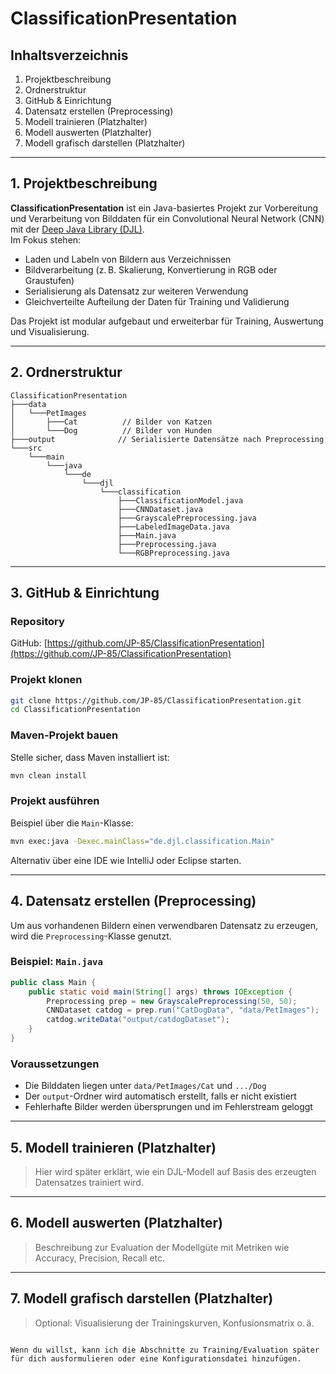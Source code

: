 # ClassificationPresentation

## Inhaltsverzeichnis

1. Projektbeschreibung
2. Ordnerstruktur
3. GitHub & Einrichtung
4. Datensatz erstellen (Preprocessing)
5. Modell trainieren (Platzhalter)
6. Modell auswerten (Platzhalter)
7. Modell grafisch darstellen (Platzhalter)

---

## 1. Projektbeschreibung

**ClassificationPresentation** ist ein Java-basiertes Projekt zur Vorbereitung und Verarbeitung von Bilddaten für ein Convolutional Neural Network (CNN) mit der [Deep Java Library (DJL)](https://djl.ai/).  
Im Fokus stehen:

- Laden und Labeln von Bildern aus Verzeichnissen
- Bildverarbeitung (z. B. Skalierung, Konvertierung in RGB oder Graustufen)
- Serialisierung als Datensatz zur weiteren Verwendung
- Gleichverteilte Aufteilung der Daten für Training und Validierung

Das Projekt ist modular aufgebaut und erweiterbar für Training, Auswertung und Visualisierung.

---

## 2. Ordnerstruktur

```plaintext
ClassificationPresentation
├───data
│   └───PetImages
│       ├───Cat          // Bilder von Katzen
│       └───Dog          // Bilder von Hunden
├───output              // Serialisierte Datensätze nach Preprocessing
└───src
    └───main
        └───java
            └───de
                └───djl
                    └───classification
                        ├───ClassificationModel.java
                        ├───CNNDataset.java
                        ├───GrayscalePreprocessing.java
                        ├───LabeledImageData.java
                        ├───Main.java
                        ├───Preprocessing.java
                        └───RGBPreprocessing.java
````

---

## 3. GitHub & Einrichtung

### Repository

GitHub: [https://github.com/JP-85/ClassificationPresentation](https://github.com/JP-85/ClassificationPresentation)

### Projekt klonen

```bash
git clone https://github.com/JP-85/ClassificationPresentation.git
cd ClassificationPresentation
```

### Maven-Projekt bauen

Stelle sicher, dass Maven installiert ist:

```bash
mvn clean install
```

### Projekt ausführen

Beispiel über die `Main`-Klasse:

```bash
mvn exec:java -Dexec.mainClass="de.djl.classification.Main"
```

Alternativ über eine IDE wie IntelliJ oder Eclipse starten.

---

## 4. Datensatz erstellen (Preprocessing)

Um aus vorhandenen Bildern einen verwendbaren Datensatz zu erzeugen, wird die `Preprocessing`-Klasse genutzt.

### Beispiel: `Main.java`

```java
public class Main {
    public static void main(String[] args) throws IOException {
        Preprocessing prep = new GrayscalePreprocessing(50, 50);
        CNNDataset catdog = prep.run("CatDogData", "data/PetImages");
        catdog.writeData("output/catdogDataset");
    }
}
```

### Voraussetzungen

* Die Bilddaten liegen unter `data/PetImages/Cat` und `.../Dog`
* Der `output`-Ordner wird automatisch erstellt, falls er nicht existiert
* Fehlerhafte Bilder werden übersprungen und im Fehlerstream geloggt

---

## 5. Modell trainieren (Platzhalter)

> Hier wird später erklärt, wie ein DJL-Modell auf Basis des erzeugten Datensatzes trainiert wird.

---

## 6. Modell auswerten (Platzhalter)

> Beschreibung zur Evaluation der Modellgüte mit Metriken wie Accuracy, Precision, Recall etc.

---

## 7. Modell grafisch darstellen (Platzhalter)

> Optional: Visualisierung der Trainingskurven, Konfusionsmatrix o. ä.

```

Wenn du willst, kann ich die Abschnitte zu Training/Evaluation später für dich ausformulieren oder eine Konfigurationsdatei hinzufügen.
```

